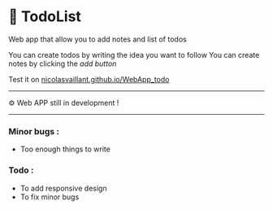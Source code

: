 # 📌 TodoList
Web app that allow you to add notes and list of todos

You can create todos by writing the idea you want to follow
You can create notes by clicking the *add button*


Test it on [nicolasvaillant.github.io/WebApp_todo](https://nicolasvaillant.github.io/WebApp_todo/) 

---

⚙️ Web APP still in development !

---

### Minor bugs :  
- Too enough things to write

### Todo :  
- To add responsive design
- To fix minor bugs
